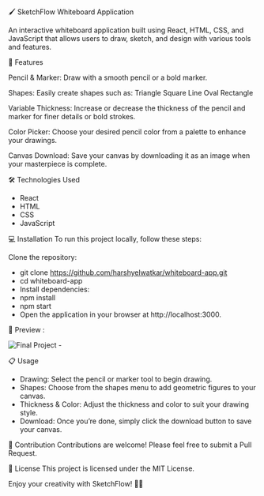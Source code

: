 🖌️ SketchFlow Whiteboard Application

An interactive whiteboard application built using React, HTML, CSS, and JavaScript that allows users to draw, sketch, and design with various tools and features.


🚀 Features

Pencil & Marker: Draw with a smooth pencil or a bold marker.

Shapes: Easily create shapes such as:
Triangle
Square
Line
Oval
Rectangle

Variable Thickness: Increase or decrease the thickness of the pencil and marker for finer details or bold strokes.

Color Picker: Choose your desired pencil color from a palette to enhance your drawings.

Canvas Download: Save your canvas by downloading it as an image when your masterpiece is complete.


🛠️ Technologies Used

- React
- HTML
- CSS
- JavaScript

💻 Installation
To run this project locally, follow these steps:

Clone the repository:

- git clone https://github.com/harshyelwatkar/whiteboard-app.git
- cd whiteboard-app
- Install dependencies:
- npm install
- npm start
- Open the application in your browser at http://localhost:3000.

📸 Preview :


![Final Project -](https://github.com/user-attachments/assets/0bb25dc5-1dac-47fd-9cc8-9e03adb8331a)



📋 Usage

- Drawing: Select the pencil or marker tool to begin drawing.
- Shapes: Choose from the shapes menu to add geometric figures to your canvas.
- Thickness & Color: Adjust the thickness and color to suit your drawing style.
- Download: Once you’re done, simply click the download button to save your canvas.

🤝 Contribution
Contributions are welcome! Please feel free to submit a Pull Request.

📝 License
This project is licensed under the MIT License.

Enjoy your creativity with SketchFlow! 🎨✨
